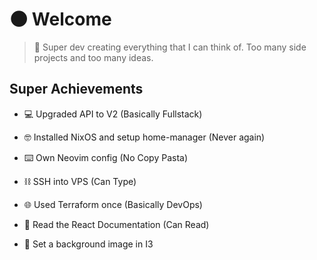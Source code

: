 # 🌑 Welcome

> 🦸 Super dev creating everything that I can think of.
> Too many side projects and too many ideas.


## Super Achievements
- 💻 Upgraded API to V2 (Basically Fullstack)
  
- 🤓 Installed NixOS and setup home-manager (Never again)
  
- ⌨️ Own Neovim config (No Copy Pasta)
  
- ⛓️ SSH into VPS (Can Type)

- 🌐 Used Terraform once (Basically DevOps)
  
- 📖 Read the React Documentation (Can Read)
  
- 🍚 Set a background image in I3
